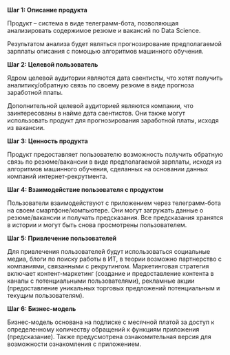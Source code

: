 **Шаг 1: Описание продукта**

Продукт – система в виде телеграмм-бота, позволяющая анализировать содержимое резюме и вакансий по Data Science.

Результатом анализа будет являться прогнозирование предполагаемой зарплаты описания с помощью алгоритмов машинного обучения.

**Шаг 2: Целевой пользователь**

Ядром целевой аудитории являются дата саентисты, что хотят получить аналитику/обратную связь по своему резюме в виде прогноза заработной платы.

Дополнительной целевой аудиторией являются компании, что заинтересованы в найме дата саентистов. Они также могут использовать продукт для прогнозирования заработной платы, исходя из вакансии.

**Шаг 3: Ценность продукта**

Продукт предоставляет пользователю возможность получить обратную связь по резюме/вакансии в виде предполагаемой зарплаты, исходя из алгоритмов машинного обучения, сделанных на основании данных компаний интернет-рекрутмента.

**Шаг 4: Взаимодействие пользователя с продуктом**

Пользователи взаимодействуют с приложением через телеграмм-бота на своем смартфоне/компьютере. Они могут загружать данные о резюме/вакансии и получать предсказания. Все предсказания хранятся в истории и могут быть снова просмотрены пользователем.

**Шаг 5: Привлечение пользователей**

Для привлечения пользователей будут использоваться социальные медиа, блоги по поиску работы в ИТ, в теории возможно партнерство с компаниями, связанными с рекрутингом. Маркетинговая стратегия включает контент-маркетинг (создание и предоставление контента в каналы с потенциальными пользователями), рекламные акции (предоставление уникальных торговых предложений потенциальным и текущим пользователям).

**Шаг 6: Бизнес-модель**

Бизнес-модель основана на подписке с месячной платой за доступ к определенному количеству обращений к функциям приложения (предсказание). Также предусмотрена ознакомительная версия для возможности ознакомления с приложением.